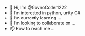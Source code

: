 - 👋 Hi, I’m @GovnoCoder1222
- 👀 I’m interested in python, unity C#
- 🌱 I’m currently learning ...
- 💞️ I’m looking to collaborate on ...
- 📫 How to reach me ...

<!---
GovnoCoder1222/GovnoCoder1222 is a ✨ special ✨ repository because its `README.md` (this file) appears on your GitHub profile.
You can click the Preview link to take a look at your changes.
--->
